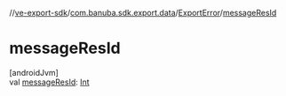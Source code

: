 //[ve-export-sdk](../../../index.md)/[com.banuba.sdk.export.data](../index.md)/[ExportError](index.md)/[messageResId](message-res-id.md)

# messageResId

[androidJvm]\
val [messageResId](message-res-id.md): [Int](https://kotlinlang.org/api/latest/jvm/stdlib/kotlin/-int/index.html)
